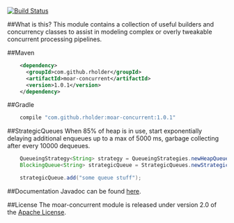 [![Build Status](https://travis-ci.org/rholder/moar-concurrent.png)](https://travis-ci.org/rholder/moar-concurrent)

##What is this?
This module contains a collection of useful builders and concurrency classes to
assist in modeling complex or overly tweakable concurrent processing pipelines.

##Maven
```xml
    <dependency>
      <groupId>com.github.rholder</groupId>
      <artifactId>moar-concurrent</artifactId>
      <version>1.0.1</version>
    </dependency>

```
##Gradle
```groovy
    compile "com.github.rholder:moar-concurrent:1.0.1"
```

##StrategicQueues
When 85% of heap is in use, start exponentially delaying additional enqueues up
to a max of 5000 ms, garbage collecting after every 10000 dequeues.
```java
    QueueingStrategy<String> strategy = QueueingStrategies.newHeapQueueingStrategy(0.85, 5000, 10000);
    BlockingQueue<String> strategicQueue = StrategicQueues.newStrategicLinkedBlockingQueue(strategy);

    strategicQueue.add("some queue stuff");
```

##Documentation
Javadoc can be found [here](http://rholder.github.com/moar-concurrent/).

##License
The moar-concurrent module is released under version 2.0 of the
[Apache License](http://www.apache.org/licenses/LICENSE-2.0).
